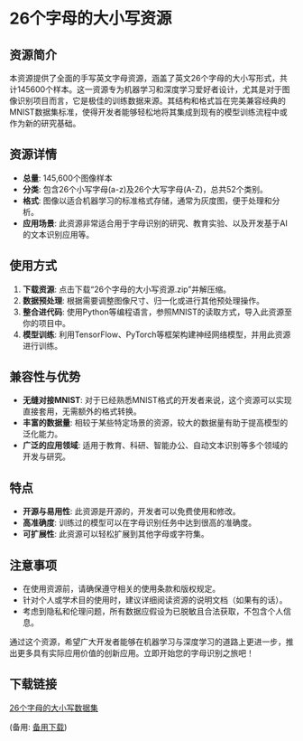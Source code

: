 # 26个字母的大小写资源

## 资源简介
本资源提供了全面的手写英文字母资源，涵盖了英文26个字母的大小写形式，共计145600个样本。这一资源专为机器学习和深度学习爱好者设计，尤其是对于图像识别项目而言，它是极佳的训练数据来源。其结构和格式旨在完美兼容经典的MNIST数据集标准，使得开发者能够轻松地将其集成到现有的模型训练流程中或作为新的研究基础。

## 资源详情
- **总量**: 145,600个图像样本
- **分类**: 包含26个小写字母(a-z)及26个大写字母(A-Z)，总共52个类别。
- **格式**: 图像以适合机器学习的标准格式存储，通常为灰度图，便于处理和分析。
- **应用场景**: 此资源非常适合用于字母识别的研究、教育实验、以及开发基于AI的文本识别应用等。

## 使用方式
1. **下载资源**: 点击下载“26个字母的大小写资源.zip”并解压缩。
2. **数据预处理**: 根据需要调整图像尺寸、归一化或进行其他预处理操作。
3. **整合进代码**: 使用Python等编程语言，参照MNIST的读取方式，导入此资源至你的项目中。
4. **模型训练**: 利用TensorFlow、PyTorch等框架构建神经网络模型，并用此资源进行训练。

## 兼容性与优势
- **无缝对接MNIST**: 对于已经熟悉MNIST格式的开发者来说，这个资源可以实现直接套用，无需额外的格式转换。
- **丰富的数据量**: 相较于某些特定场景的资源，较大的数据量有助于提高模型的泛化能力。
- **广泛的应用领域**: 适用于教育、科研、智能办公、自动文本识别等多个领域的开发与研究。

## 特点
- **开源与易用性**: 此资源是开源的，开发者可以免费使用和修改。
- **高准确度**: 训练过的模型可以在字母识别任务中达到很高的准确度。
- **可扩展性**: 此资源可以轻松扩展到其他字母或字符集。

## 注意事项
- 在使用资源前，请确保遵守相关的使用条款和版权规定。
- 针对个人或学术目的使用时，建议详细阅读资源的说明文档（如果有的话）。
- 考虑到隐私和伦理问题，所有数据应假设为已脱敏且合法获取，不包含个人信息。

通过这个资源，希望广大开发者能够在机器学习与深度学习的道路上更进一步，推出更多具有实际应用价值的创新应用。立即开始您的字母识别之旅吧！

## 下载链接
[26个字母的大小写数据集](https://pan.quark.cn/s/14da32b6834e) 

(备用: [备用下载](https://pan.baidu.com/s/1xe_Rmym40-vECrY7qXAPxg?pwd=1234))
